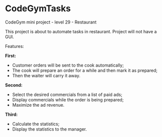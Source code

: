 # CodeGymTasks
 CodeGym mini project - level 29 - Restaurant
 
 This project is about to automate tasks in restaurant.
 Project will not have a GUI.
 
Features:

<b>First:</b>
- Customer orders will be sent to the cook automatically;
- The cook will prepare an order for a while and then mark it as prepared;
- Then the waiter will carry it away.

<b>Second:</b>
- Select the desired commercials from a list of paid ads;
- Display commercials while the order is being prepared;
- Maximize the ad revenue.

<b>Third:</b>
- Calculate the statistics;
- Display the statistics to the manager.
